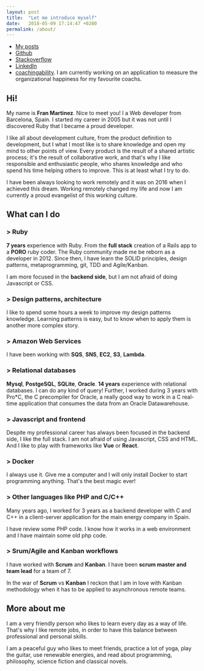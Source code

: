 ```yaml
---
layout: post
title:  "Let me introduce myself"
date:   2018-05-09 17:14:47 +0200
permalink: /about/
---
```



* [My posts](https://martinezcoder.github.io/)
* [Github](https://github.com/martinezcoder)
* [Stackoverflow](https://stackoverflow.com/users/1808649/fran-martinez)
* [LinkedIn](https://www.linkedin.com/in/martinezcoder)
* [coachingability](https://coachingability.com/). I am currently working on an application to measure the organizational happiness for my favourite coachs.

## **Hi!**

My name is **Fran Martinez**. Nice to meet you! I a Web developer from Barcelona, Spain. I started my career in 2005 but it was not until I discovered Ruby that I became a proud developer.

I like all about development culture, from the product definition to development, but I what I most like is to share knowledge and open my mind to other points of view. Every product is the result of a shared artistic process; it's the result of collaborative work, and that's why I like responsible and enthusiastic people, who shares knowledge and who spend his time helping others to improve. This is at least what I try to do.

I have been always looking to work remotely and it was on 2016 when I achieved this dream. Working remotely changed my life and now I am currently a proud evangelist of this working culture.

## **What can I do**

### > Ruby

**7 years** experience with Ruby. From the **full stack** creation of a Rails app to a **PORO** ruby coder. The Ruby community made me be reborn as a developer in 2012. Since then, I have learn the SOLID principles, design patterns, metaprogramming, git, TDD and Agile/Kanban.

I am more focused in the **backend side**, but I am not afraid of doing Javascript or CSS.

### > Design patterns, architecture

I like to spend some hours a week to improve my design patterns knowledge. Learning patterns is easy, but to know when to apply them is another more complex story.

### > Amazon Web Services

I have been working with <b>SQS</b>, <b>SNS</b>, <b>EC2</b>, <b>S3</b>, <b>Lambda</b>.

### > Relational databases

**Mysql**, **PostgeSQL**, **SQLite**, **Oracle**. **14 years** experience with relational databases. I can do any kind of query! Further, I worked during 3 years with Pro\*C, the C precompiler for Oracle, a really good way to work in a C real-time application that consumes the data from an Oracle Datawarehouse.


### > Javascript and frontend

Despite my professional career has always been focused in the backend side, I like the full stack. I am not afraid of using Javascript, CSS and HTML. And I like to play with frameworks like **Vue** or **React**.

### > Docker

I always use it. Give me a computer and I will only install Docker to start programming anything. That's the best magic ever!

### > Other languages like PHP and C/C++

Many years ago, I worked for 3 years as a backend developer with C and C++ in a client-server application for the main energy company in Spain.

I have review some PHP code. I know how it works in a web environment and I have maintain some old php code.

### > Srum/Agile and Kanban workflows

I have worked with **Scrum** and **Kanban**. I have been **scrum master and team lead** for a team of 7.

In the war of **Scrum** vs **Kanban** I reckon that I am in love with Kanban methodology when it has to be applied to asynchronous remote teams.


## **More about me**

I am a very friendly person who likes to learn every day as a way of life. That's why I like remote jobs, in order to have this balance between professional and personal skills.

I am a peaceful guy who likes to meet friends, practice a lot of yoga, play the guitar, use renewable energies, and read about programming, philosophy, science fiction and classical novels.

